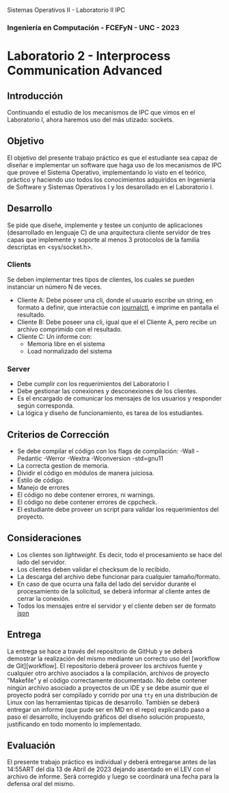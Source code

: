 Sistemas Operativos II - Laboratorio II IPC
###  Ingeniería en Computación - FCEFyN - UNC - 2023
# Laboratorio 2 - Interprocess Communication Advanced

## Introducción
Continuando el estudio de los mecanismos de IPC que vimos en el Laboratorio I, ahora haremos uso del más utizado: sockets.

## Objetivo
El objetivo del presente trabajo práctico es que el estudiante sea capaz de diseñar e implementar un software que haga uso de los mecanismos de IPC que provee el Sistema Operativo, implementando lo visto en el teórico, práctico y haciendo uso todos los conocimientos adquiridos en Ingeniería de Software y Sistemas Operativos I y los desarollado en el Laboratorio I.

## Desarrollo
Se pide que diseñe, implemente y testee un conjunto de aplicaciones (desarrollado en lenguaje C) de una arquitectura cliente servidor de tres capas que implemente y soporte al menos 3 protocolos de la familia descriptas en  <sys/socket.h>.

### Clients
Se deben implementar tres tipos de clientes, los cuales se pueden instanciar un número N de veces.
- Cliente A: Debe poseer una cli, donde el usuario escribe un string, en formato a definir, que interactúe con [journalctl][jctrl], e imprime en pantalla el resultado.
- Cliente B: Debe poseer una cli, igual que el el Cliente A, pero recibe un archivo comprimido con el resultado.
- Cliente C: Un informe con: 
  - Memoria libre en el sistema
  - Load normalizado del sistema

### Server
- Debe cumplir con los requerimientos del Laboratorio I 
- Debe gestionar las conexiones y desconexiones de los clientes. 
- Es el encargado de comunicar los mensajes de los usuarios y responder según corresponda.
- La lógica y diseño de funcionamiento, es tarea de los estudiantes.

## Criterios de Corrección
- Se debe compilar el código con los flags de compilación: 
     -Wall -Pedantic -Werror -Wextra -Wconversion -std=gnu11
- La correcta gestion de memoria.
- Dividir el código en módulos de manera juiciosa.
- Estilo de código.
- Manejo de errores
- El código no debe contener errores, ni warnings.
- El código no debe contener errores de cppcheck.
- El estudiante debe proveer un script para validar los requerimientos del proyecto.

## Consideraciones
- Los clientes son _lightweight_. Es decir, todo el procesamiento se hace del lado del servidor.
- Los clientes deben validar el checksum de lo recibido.
- La descarga del archivo debe funcionar para cualquier tamaño/formato.
- En caso de que ocurra una falla del lado del servidor durante el procesamiento de la solicitud, se deberá informar al cliente antes de cerrar la conexión.
- Todos los mensajes entre el servidor y el cliente deben ser de formato [json][jsonf]

## Entrega

La entrega se hace a través del repositorio de GitHub y se deberá demostrar la realización del mismo mediante un correcto uso del [workflow de Git][workflow]. El repositorio deberá proveer los archivos fuente y cualquier otro archivo asociados a la compilación, archivos  de  proyecto  ”Makefile”  y  el  código correctamente documentado. No debe contener ningún archivo asociado a proyectos de un IDE y se debe asumir que el proyecto podrá ser compilado y corrido por una `tty` en una distribución de Linux con las herramientas típicas de desarrollo. También se deberá entregar un informe (que pude ser en MD en el repo) explicando paso a paso el desarrollo, incluyendo gráficos del diseño solución propuesto, justificando en todo momento lo implementado.

## Evaluación
El presente trabajo práctico es individual y deberá entregarse antes de las 14:55ART del día 13 de Abril de 2023 dejando asentado en el LEV con el archivo de informe. Será corregido y luego se coordinará una fecha para la defensa oral del mismo.



[jctrl]: https://www.man7.org/linux/man-pages/man1/journalctl.1.html
[jsonf]: https://github.com/DaveGamble/cJSON
